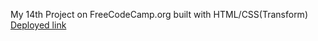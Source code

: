 My 14th Project on FreeCodeCamp.org built with HTML/CSS(Transform)
[Deployed link](https://kanyshaiosmonova.github.io/FreeCodeCamp-Finished-Projects/Penguin/index.html)